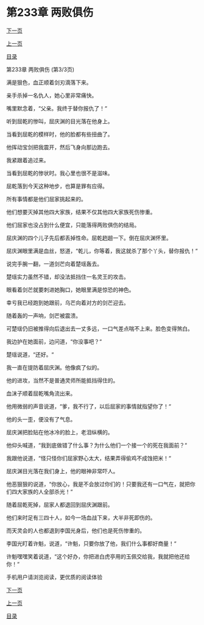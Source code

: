 <h1>第233章    两败俱伤</h1>
            <div><p><a href="./0699_%E7%AC%AC234%E7%AB%A0_%E6%91%87%E5%B0%BE%E4%B9%9E%E6%80%9C.md">下一页</a></p><p><a href="./0697_%E7%AC%AC233%E7%AB%A0_%E4%B8%A4%E8%B4%A5%E4%BF%B1%E4%BC%A4.md">上一页</a></p><p><a href="../">目录</a></p></div>
            <div><p>第233章    两败俱伤 (第3/3页)</p><p>满是狠色，血正顺着剑刃滴落下来。</p><p>亲手杀掉一名仇人，她心里非常痛快。</p><p>嘴里默念着，“父亲。我终于替你报仇了！“</p><p>听到屈乾的惨叫，屈庆渊的目光落在他身上。</p><p>当看到屈乾的模样时，他的脸都有些扭曲了。</p><p>他挥动宝剑把我震开，然后飞身向那边跑去。</p><p>我紧跟着追过来。</p><p>当看到屈乾的惨状时。我心里也很不是滋味。</p><p>屈乾落到今天这种地步，也算是罪有应得。</p><p>所有事情都是他们屈家挑起来的。</p><p>他们想要灭掉其他四大家族，结果不仅其他四大家族死伤惨重。</p><p>他们屈家也没占到什么便宜，只能落得两败俱伤的结局。</p><p>屈庆渊的四个儿子先后都丢掉性命。屈乾趔趄一下。倒在屈庆渊怀里。</p><p>屈庆渊眼里满是血丝，怒道，“乾儿，你等着，我这就杀了那个丫头，替你报仇！“</p><p>说完手腕一翻，一道剑芒向着楚瑶轰去。</p><p>楚瑶实力虽然不错，却没法抵挡住一名灵王的攻击。</p><p>眼看着剑芒就要刺进她胸口，她眼里满是惊恐的神色。</p><p>幸亏我已经跑到她跟前，乌芒向着对方的剑芒迎去。</p><p>随着轰的一声响，剑芒被震溃。</p><p>可楚瑶仍旧被推得向后退出去一丈多远，一口气差点喘不上来。脸色变得煞白。</p><p>我边护在她面前，边问道，“你没事吧？“</p><p>楚瑶说道，“还好。“</p><p>我一直在提防着屈庆渊。他像疯了似的。</p><p>他的进攻，当然不是普通灵师所能抵挡得住的。</p><p>血沫子顺着屈乾嘴角流出来。</p><p>他用微弱的声音说道，“爹，我不行了，以后屈家的事情就指望你了！“</p><p>他的头一歪，便没有了气息。</p><p>屈庆渊把脸贴在他冰冷的脸上，老泪纵横的。</p><p>他仰头喊道，“我到底做错了什么事？为什么他们一个接一个的死在我面前？“</p><p>我跟他说道，“怪只怪你们屈家野心太大，结果弄得偷鸡不成蚀把米！“</p><p>屈庆渊目光落在我们身上，他的眼神非常吓人。</p><p>他恶狠狠的说道，“你放心，我是不会放过你们的！只要我还有一口气在，就把你们四大家族的人全部杀光！“</p><p>随着屈乾死掉，屈家人都退回到屈庆渊跟前。</p><p>他们来时足有三四十人，如今一场血战下来，大半非死即伤的。</p><p>而天灵会的人也都退到李国光身后，他们也是死伤惨重的。</p><p>李国光盯着许魁，说道，“许魁，只要你放了他，我们什么事都好商量！“</p><p>许魁嘿嘿笑着说道，“这个好办，你把进白虎亭用的玉佩交给我，我就把他还给你！“</p><p>手机用户请浏览阅读，更优质的阅读体验</p></div>
            <div><p><a href="./0699_%E7%AC%AC234%E7%AB%A0_%E6%91%87%E5%B0%BE%E4%B9%9E%E6%80%9C.md">下一页</a></p><p><a href="./0697_%E7%AC%AC233%E7%AB%A0_%E4%B8%A4%E8%B4%A5%E4%BF%B1%E4%BC%A4.md">上一页</a></p><p><a href="../">目录</a></p></div>